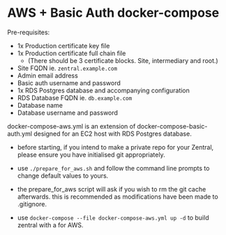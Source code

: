 # AWS + Basic Auth docker-compose

Pre-requisites:
- 1x Production certificate key file
- 1x Production certificate full chain file
  - (There should be 3 certificate blocks. Site, intermediary and root.)
- Site FQDN ie. `zentral.example.com`
- Admin email address
- Basic auth username and password
- 1x RDS Postgres database and accompanying configuration
- RDS Database FQDN ie. `db.example.com`
- Database name
- Database username and password

docker-compose-aws.yml is an extension of docker-compose-basic-auth.yml designed
for an EC2 host with RDS Postgres database.

- before starting, if you intend to make a private repo for your Zentral, please ensure you have initialised git appropriately.

- use `./prepare_for_aws.sh` and follow the command line prompts to change default
values to yours.

- the prepare_for_aws script will ask if you wish to rm the git cache afterwards. this is recommended as modifications have been made to .gitignore.

- use `docker-compose --file docker-compose-aws.yml up -d` to build zentral with a for AWS.
